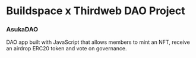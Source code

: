# Buildspace x Thirdweb DAO Project

### AsukaDAO
DAO app built with JavaScript that allows members to mint an NFT, receive an airdrop ERC20 token and vote on governance.
